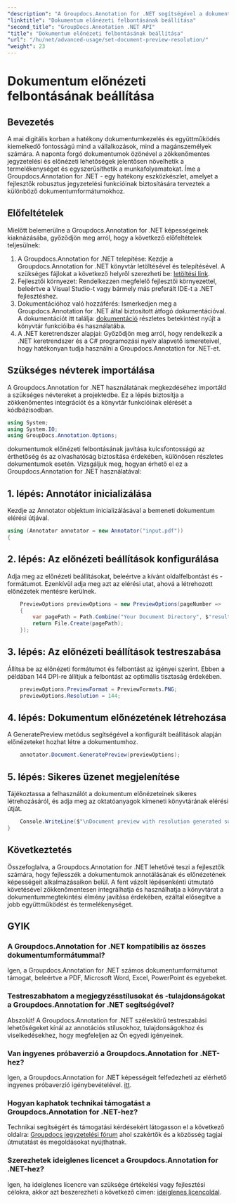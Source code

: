 ```yaml
---
"description": "A Groupdocs.Annotation for .NET segítségével a dokumentumokkal való együttműködés is magasabb szintre emelhető, zökkenőmentesen leegyszerűsíthető annotációs és előnézeti funkciókkal."
"linktitle": "Dokumentum előnézeti felbontásának beállítása"
"second_title": "GroupDocs.Annotation .NET API"
"title": "Dokumentum előnézeti felbontásának beállítása"
"url": "/hu/net/advanced-usage/set-document-preview-resolution/"
"weight": 23
---
```


# Dokumentum előnézeti felbontásának beállítása

## Bevezetés
A mai digitális korban a hatékony dokumentumkezelés és együttműködés kiemelkedő fontosságú mind a vállalkozások, mind a magánszemélyek számára. A naponta forgó dokumentumok özönével a zökkenőmentes jegyzetelési és előnézeti lehetőségek jelentősen növelhetik a termelékenységet és egyszerűsíthetik a munkafolyamatokat. Íme a Groupdocs.Annotation for .NET - egy hatékony eszközkészlet, amelyet a fejlesztők robusztus jegyzetelési funkcióinak biztosítására terveztek a különböző dokumentumformátumokhoz.
## Előfeltételek
Mielőtt belemerülne a Groupdocs.Annotation for .NET képességeinek kiaknázásába, győződjön meg arról, hogy a következő előfeltételek teljesülnek:
1. A Groupdocs.Annotation for .NET telepítése: Kezdje a Groupdocs.Annotation for .NET könyvtár letöltésével és telepítésével. A szükséges fájlokat a következő helyről szerezheti be: [letöltési link](https://releases.groupdocs.com/annotation/net/).
2. Fejlesztői környezet: Rendelkezzen megfelelő fejlesztői környezettel, beleértve a Visual Studio-t vagy bármely más preferált IDE-t a .NET fejlesztéshez.
3. Dokumentációhoz való hozzáférés: Ismerkedjen meg a Groupdocs.Annotation for .NET által biztosított átfogó dokumentációval. A dokumentációt itt találja: [dokumentáció](https://tutorials.groupdocs.com/annotation/net/) részletes betekintést nyújt a könyvtár funkcióiba és használatába.
4. A .NET keretrendszer alapjai: Győződjön meg arról, hogy rendelkezik a .NET keretrendszer és a C# programozási nyelv alapvető ismereteivel, hogy hatékonyan tudja használni a Groupdocs.Annotation for .NET-et.

## Szükséges névterek importálása
A Groupdocs.Annotation for .NET használatának megkezdéséhez importáld a szükséges névtereket a projektedbe. Ez a lépés biztosítja a zökkenőmentes integrációt és a könyvtár funkcióinak elérését a kódbázisodban.

```csharp
using System;
using System.IO;
using GroupDocs.Annotation.Options;
```

dokumentumok előnézeti felbontásának javítása kulcsfontosságú az érthetőség és az olvashatóság biztosítása érdekében, különösen részletes dokumentumok esetén. Vizsgáljuk meg, hogyan érhető el ez a Groupdocs.Annotation for .NET használatával:
## 1. lépés: Annotátor inicializálása
Kezdje az Annotator objektum inicializálásával a bemeneti dokumentum elérési útjával.
```csharp
using (Annotator annotator = new Annotator("input.pdf"))
{
```
## 2. lépés: Az előnézeti beállítások konfigurálása
Adja meg az előnézeti beállításokat, beleértve a kívánt oldalfelbontást és -formátumot. Ezenkívül adja meg azt az elérési utat, ahová a létrehozott előnézetek mentésre kerülnek.
```csharp
    PreviewOptions previewOptions = new PreviewOptions(pageNumber =>
    {
        var pagePath = Path.Combine("Your Document Directory", $"result_with_resolution_{pageNumber}.png");
        return File.Create(pagePath);
    });
```
## 3. lépés: Az előnézeti beállítások testreszabása
Állítsa be az előnézeti formátumot és felbontást az igényei szerint. Ebben a példában 144 DPI-re állítjuk a felbontást az optimális tisztaság érdekében.
```csharp
    previewOptions.PreviewFormat = PreviewFormats.PNG;
    previewOptions.Resolution = 144;
```
## 4. lépés: Dokumentum előnézetének létrehozása
A GeneratePreview metódus segítségével a konfigurált beállítások alapján előnézeteket hozhat létre a dokumentumhoz.
```csharp
    annotator.Document.GeneratePreview(previewOptions);
```
## 5. lépés: Sikeres üzenet megjelenítése
Tájékoztassa a felhasználót a dokumentum előnézeteinek sikeres létrehozásáról, és adja meg az oktatóanyagok kimeneti könyvtárának elérési útját.
```csharp
    Console.WriteLine($"\nDocument preview with resolution generated successfully.\nCheck output in {"Your Document Directory"}.");
}
```

## Következtetés
Összefoglalva, a Groupdocs.Annotation for .NET lehetővé teszi a fejlesztők számára, hogy fejlesszék a dokumentumok annotálásának és előnézetének képességeit alkalmazásaikon belül. A fent vázolt lépésenkénti útmutató követésével zökkenőmentesen integrálhatja és használhatja a könyvtárat a dokumentummegtekintési élmény javítása érdekében, ezáltal elősegítve a jobb együttműködést és termelékenységet.
## GYIK
### A Groupdocs.Annotation for .NET kompatibilis az összes dokumentumformátummal?
Igen, a Groupdocs.Annotation for .NET számos dokumentumformátumot támogat, beleértve a PDF, Microsoft Word, Excel, PowerPoint és egyebeket.
### Testreszabhatom a megjegyzésstílusokat és -tulajdonságokat a Groupdocs.Annotation for .NET segítségével?
Abszolút! A Groupdocs.Annotation for .NET széleskörű testreszabási lehetőségeket kínál az annotációs stílusokhoz, tulajdonságokhoz és viselkedésekhez, hogy megfeleljen az Ön egyedi igényeinek.
### Van ingyenes próbaverzió a Groupdocs.Annotation for .NET-hez?
Igen, a Groupdocs.Annotation for .NET képességeit felfedezheti az elérhető ingyenes próbaverzió igénybevételével. [itt](https://releases.groupdocs.com/).
### Hogyan kaphatok technikai támogatást a Groupdocs.Annotation for .NET-hez?
Technikai segítségért és támogatási kérdésekért látogasson el a következő oldalra: [Groupdocs jegyzetelési fórum](https://forum.groupdocs.com/c/annotation/10) ahol szakértők és a közösség tagjai útmutatást és megoldásokat nyújthatnak.
### Szerezhetek ideiglenes licencet a Groupdocs.Annotation for .NET-hez?
Igen, ha ideiglenes licencre van szüksége értékelési vagy fejlesztési célokra, akkor azt beszerezheti a következő címen: [ideiglenes licencoldal](https://purchase.groupdocs.com/temporary-license/).
